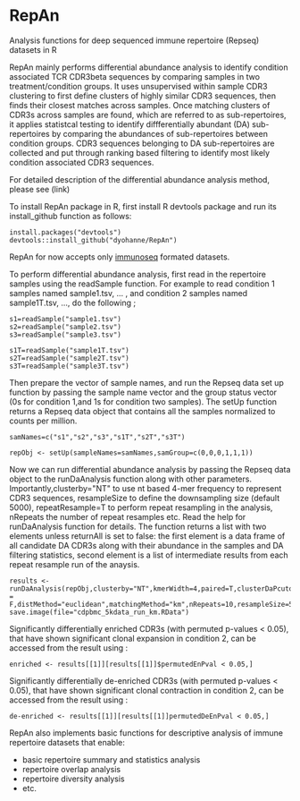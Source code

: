 # RepAn
Analysis functions for deep sequenced immune repertoire (Repseq) datasets in R

RepAn mainly performs differential abundance analysis to identify condition associated TCR CDR3beta sequences by comparing samples 
in two treatment/condition groups. It uses unsupervised within sample CDR3 clustering to first define clusters of highly similar
CDR3 sequences, then finds their closest matches across samples. Once matching clusters of CDR3s across samples are found, which are
referred to as sub-repertoires, it applies statistcal testing to identify diffferentially abundant (DA) sub-repertoires by comparing
the abundances of sub-repertoires between condition groups. CDR3 sequences belonging to DA sub-repertoires are collected and 
put through ranking based filtering to identify most likely condition associated CDR3 sequences. 

For detailed description of the differential abundance analysis method, please see (link)

To install RepAn package in R, first install R devtools package and run its install_github function as follows: 

```
install.packages("devtools")
devtools::install_github("dyohanne/RepAn")
```

RepAn for now accepts only [immunoseq](https://www.adaptivebiotech.com/immunoseq) formated datasets.

To perform differential abundance analysis, first read in the repertoire samples using the readSample function. For example to read condition 1 samples named sample1.tsv, ... , and condition 2 samples named sample1T.tsv, ..., do the following ; 

```
s1=readSample("sample1.tsv")
s2=readSample("sample2.tsv")
s3=readSample("sample3.tsv")

s1T=readSample("sample1T.tsv")
s2T=readSample("sample2T.tsv")
s3T=readSample("sample3T.tsv")
```

Then prepare the vector of sample names, and run the Repseq data set up function by passing the sample name vector and the group status vector (0s for condition 1,and 1s for condition two samples). The setUp function returns a Repseq data object that contains all the samples normalized to counts per million.

```
samNames=c("s1","s2","s3","s1T","s2T","s3T")

repObj <- setUp(sampleNames=samNames,samGroup=c(0,0,0,1,1,1))
```

Now we can run differential abundance analysis by passing the Repseq data object to the runDaAnalysis function along with other parameters. Importantly,clusterby="NT" to use nt based 4-mer frequency to represent CDR3 sequences, resampleSize to define the downsampling size (default 5000), repeatResample=T to perform repeat resampling in the analysis, nRepeats the number of repeat resamples etc. Read the help for runDaAnalysis function for details. The function returns a list with two elements unless returnAll is set to false: the first element is a data frame of all candidate DA CDR3s along with their abundance in the samples and DA filtering statistics, second element is a list of intermediate results from each repeat resample run of the anaysis. 

```
results <- runDaAnalysis(repObj,clusterby="NT",kmerWidth=4,paired=T,clusterDaPcutoff=0.1,positionWt = F,distMethod="euclidean",matchingMethod="km",nRepeats=10,resampleSize=5000,useProb=T,returnAll=T,nRR=1000)
save.image(file="cdpbmc_5kdata_run_km.RData")
```

Significantly differentially enriched CDR3s (with permuted p-values < 0.05), that have shown significant clonal expansion in condition 2, can be accessed from the result using :

```
enriched <- results[[1]][results[[1]]$permutedEnPval < 0.05,]
```

Significantly differentially de-enriched CDR3s (with permuted p-values < 0.05), that have shown significant clonal contraction in condition 2, can be accessed from the result using :

```
de-enriched <- results[[1]][results[[1]]permutedDeEnPval < 0.05,]
```


RepAn also implements basic functions for descriptive analysis of immune repertoire datasets that enable:
- basic repertoire summary and statistics analysis 
- repertoire overlap analysis
- repertoire diversity analysis
- etc.


